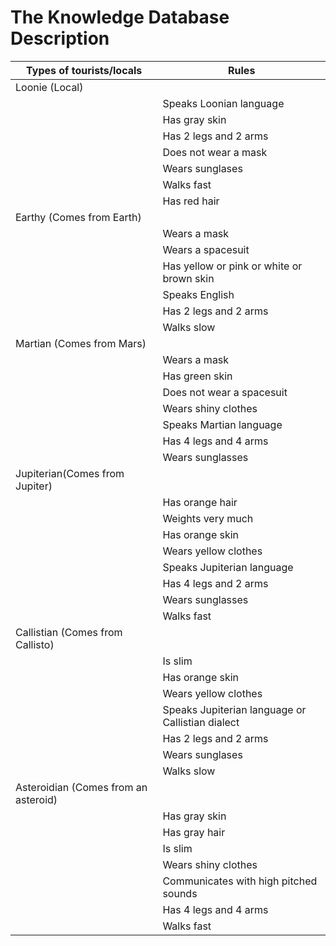 # The Knowledge Database Description

| Types of tourists/locals  | Rules                                            |
| ------------------------- | --------------------------------------------     |
| Loonie (Local)            |                                                  |
|                           |Speaks Loonian language                           |
|                           | Has gray skin                                    |
|                           | Has 2 legs and 2 arms                            |   
|                           | Does not wear a mask                             |
|                           | Wears sunglases                                  |
|                           | Walks fast                                       |   
|                           | Has red hair                                     |   
| Earthy (Comes from Earth) |                                                  |
|                           | Wears a mask                                     |
|                           | Wears a spacesuit                                |
|                           | Has yellow or pink or white or brown skin        |
|                           | Speaks English                                   |
|                           | Has 2 legs and 2 arms                            |   
|                           | Walks slow                                       |
| Martian  (Comes from Mars)|                                                  | 
|                           | Wears a mask                                     |
|                           | Has green skin                                   |
|                           | Does not wear a spacesuit                        |
|                           | Wears shiny clothes                              |
|                           | Speaks Martian language                          |
|                           | Has 4 legs and 4 arms                            |
|                           | Wears sunglasses                                 |
| Jupiterian(Comes from Jupiter) |                                             |
|                           | Has orange hair                                  |
|                           | Weights very much                                |
|                           | Has orange skin                                  |
|                           | Wears yellow clothes                             |
|                           | Speaks Jupiterian language                       |
|                           | Has 4 legs and 2 arms                            |
|                           | Wears sunglasses                                 |
|                           | Walks fast                                       |   
| Callistian (Comes from Callisto) |                                           |
|                           | Is slim                                          |
|                           | Has orange skin                                  |
|                           | Wears yellow clothes                             |
|                           | Speaks Jupiterian language or Callistian dialect |
|                           | Has 2 legs and 2 arms                            |
|                           | Wears sunglases                                  |
|                           | Walks slow                                       |   
| Asteroidian (Comes from an asteroid)|                                        |
|                           | Has gray skin                                    |
|                           | Has gray hair                                    |
|                           | Is slim                                          |
|                           | Wears shiny clothes                              |
|                           | Communicates with high pitched sounds            |
|                           | Has 4 legs and 4 arms                            |
|                           | Walks fast                                       |   


